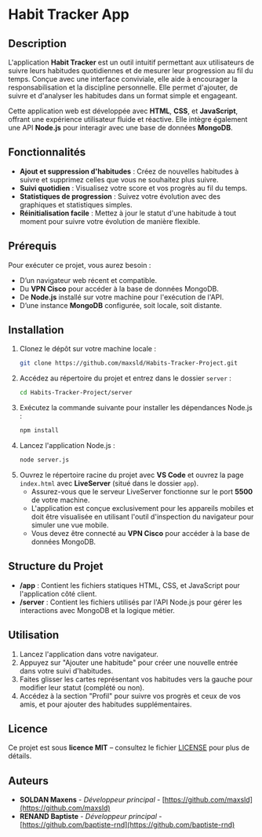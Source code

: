 # Habit Tracker App

## Description
L'application **Habit Tracker** est un outil intuitif permettant aux utilisateurs de suivre leurs habitudes quotidiennes et de mesurer leur progression au fil du temps. Conçue avec une interface conviviale, elle aide à encourager la responsabilisation et la discipline personnelle. Elle permet d'ajouter, de suivre et d'analyser les habitudes dans un format simple et engageant.

Cette application web est développée avec **HTML**, **CSS**, et **JavaScript**, offrant une expérience utilisateur fluide et réactive. Elle intègre également une API **Node.js** pour interagir avec une base de données **MongoDB**.

## Fonctionnalités
- **Ajout et suppression d'habitudes** : Créez de nouvelles habitudes à suivre et supprimez celles que vous ne souhaitez plus suivre.
- **Suivi quotidien** : Visualisez votre score et vos progrès au fil du temps.
- **Statistiques de progression** : Suivez votre évolution avec des graphiques et statistiques simples.
- **Réinitialisation facile** : Mettez à jour le statut d'une habitude à tout moment pour suivre votre évolution de manière flexible.

## Prérequis
Pour exécuter ce projet, vous aurez besoin :
- D’un navigateur web récent et compatible.
- Du **VPN Cisco** pour accéder à la base de données MongoDB.
- De **Node.js** installé sur votre machine pour l'exécution de l'API.
- D’une instance **MongoDB** configurée, soit locale, soit distante.

## Installation
1. Clonez le dépôt sur votre machine locale :
   ```bash
   git clone https://github.com/maxsld/Habits-Tracker-Project.git
   ```
2. Accédez au répertoire du projet et entrez dans le dossier `server` :
   ```bash
   cd Habits-Tracker-Project/server
   ```
3. Exécutez la commande suivante pour installer les dépendances Node.js :
   ```bash
   npm install
   ```
4. Lancez l'application Node.js :
   ```bash
   node server.js
   ```
5. Ouvrez le répertoire racine du projet avec **VS Code** et ouvrez la page `index.html` avec **LiveServer** (situé dans le dossier `app`).
   - Assurez-vous que le serveur LiveServer fonctionne sur le port **5500** de votre machine.
   - L'application est conçue exclusivement pour les appareils mobiles et doit être visualisée en utilisant l'outil d'inspection du navigateur pour simuler une vue mobile.
   - Vous devez être connecté au **VPN Cisco** pour accéder à la base de données MongoDB.

## Structure du Projet
- **/app** : Contient les fichiers statiques HTML, CSS, et JavaScript pour l'application côté client.
- **/server** : Contient les fichiers utilisés par l'API Node.js pour gérer les interactions avec MongoDB et la logique métier.

## Utilisation
1. Lancez l'application dans votre navigateur.
2. Appuyez sur "Ajouter une habitude" pour créer une nouvelle entrée dans votre suivi d'habitudes.
3. Faites glisser les cartes représentant vos habitudes vers la gauche pour modifier leur statut (complété ou non).
4. Accédez à la section "Profil" pour suivre vos progrès et ceux de vos amis, et pour ajouter des habitudes supplémentaires.

## Licence
Ce projet est sous **licence MIT** – consultez le fichier [LICENSE](LICENSE) pour plus de détails.

## Auteurs
- **SOLDAN Maxens** - *Développeur principal* - [https://github.com/maxsld](https://github.com/maxsld)
- **RENAND Baptiste** - *Développeur principal* - [https://github.com/baptiste-rnd](https://github.com/baptiste-rnd)
